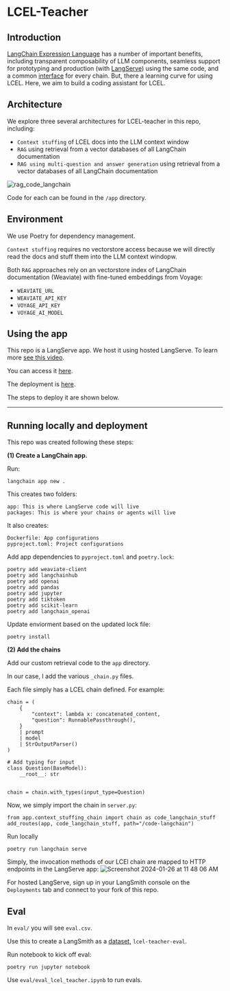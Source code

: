 # LCEL-Teacher

## Introduction

[LangChain Expression Language](https://python.langchain.com/docs/expression_language/) has a number of important benefits, including transparent composability of LLM components, seamless support for prototyping and production (with [LangServe](https://python.langchain.com/docs/langserve)) using the same code, and a common [interface](https://python.langchain.com/docs/expression_language/interface) for every chain. But, there a learning curve for using LCEL. Here, we aim to build a coding assistant for LCEL. 

## Architecture

We explore three several architectures for LCEL-teacher in this repo, including:

* `Context stuffing` of LCEL docs into the LLM context window
* `RAG` using retrieval from a vector databases of all LangChain documentation  
* `RAG using multi-question and answer generation` using retrieval from a vector databases of all LangChain documentation  

![rag_code_langchain](https://github.com/langchain-ai/lcel-teacher/assets/122662504/1765a68b-e143-42be-8d1a-cefc177aa66f)

Code for each can be found in the `/app` directory.

## Environment 

We use Poetry for dependency management. 
 
`Context stuffing` requires no vectorstore access because we will directly read the docs and stuff them into the LLM context windopw.
 
Both `RAG` approaches rely on an vectorstore index of LangChain documentation (Weaviate) with fine-tuned embeddings from Voyage:

* `WEAVIATE_URL`
* `WEAVIATE_API_KEY`
* `VOYAGE_API_KEY`
* `VOYAGE_AI_MODEL`

## Using the app

This repo is a LangServe app. We host it using hosted LangServe. To learn more [see this video](https://www.youtube.com/watch?v=EhlPDL4QrWY).

You can access it [here](https://code-langchain-deployment-455c22dd058e5e3194aec23-ffoprvkqsa-uc.a.run.app/code-langchain/playground/).

The deployment is [here](https://smith.langchain.com/o/ebbaf2eb-769b-4505-aca2-d11de10372a4/host/922b4b05-1ea1-475a-99e8-2a554b9c5101).

The steps to deploy it are shown below.

--- 

## Running locally and deployment

This repo was created following these steps:

**(1) Create a LangChain app.**

Run:
```
langchain app new .  
```

This creates two folders:
```
app: This is where LangServe code will live
packages: This is where your chains or agents will live
```

It also creates:
```
Dockerfile: App configurations
pyproject.toml: Project configurations
```

Add app dependencies to `pyproject.toml` and `poetry.lock`:
```
poetry add weaviate-client
poetry add langchainhub
poetry add openai
poetry add pandas
poetry add jupyter
poetry add tiktoken
poetry add scikit-learn
poetry add langchain_openai
```

Update enviorment based on the updated lock file:
```
poetry install
```

**(2) Add the chains**

Add our custom retrieval code to the `app` directory.

In our case, I add the various `_chain.py` files.

Each file simply has a LCEL chain defined. For example:

```
chain = (
    {
        "context": lambda x: concatenated_content,
        "question": RunnablePassthrough(),
    }
    | prompt
    | model
    | StrOutputParser()
)

# Add typing for input
class Question(BaseModel):
    __root__: str


chain = chain.with_types(input_type=Question)
```

Now, we simply import the chain in `server.py`:
```
from app.context_stuffing_chain import chain as code_langchain_stuff
add_routes(app, code_langchain_stuff, path="/code-langchain")
```

Run locally
```
poetry run langchain serve
```

Simply, the invocation methods of our LCEl chain are mapped to HTTP endpoints in the LangServe app:
![Screenshot 2024-01-26 at 11 48 06 AM](https://github.com/langchain-ai/lcel-teacher/assets/122662504/46c4f65b-1719-4212-b450-142062fd0d5b)

For hosted LangServe, sign up in your LangSmith console on the `Deployments` tab and connect to your fork of this repo.

## Eval

In `eval/` you will see `eval.csv`.

Use this to create a LangSmith as a [dataset](https://smith.langchain.com/public/3b0fe661-e3ed-4d84-9d88-96c7ee8c4a2d/d), `lcel-teacher-eval`.

Run notebook to kick off eval:
```
poetry run jupyter notebook
```

Use `eval/eval_lcel_teacher.ipynb` to run evals.
